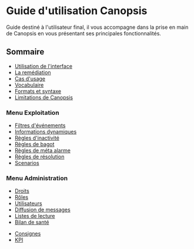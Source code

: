 # Guide d'utilisation Canopsis

Guide destiné à l'utilisateur final, il vous accompagne dans la prise en main de Canopsis en vous présentant ses principales fonctionnalités.  

## Sommaire

*  [Utilisation de l'interface](interface/index.md)
*  [La remédiation](remediation/index.md)
*  [Cas d'usage](cas-d-usage/index.md)
*  [Vocabulaire](vocabulaire/index.md)
*  [Formats et syntaxe](formats-et-syntaxe/index.md)
*  [Limitations de Canopsis](limitations/index.md)

### Menu **Exploitation**
  * [Filtres d'événements](menu-exploitation/filtres-evenements.md)
  * [Informations dynamiques](menu-exploitation/informations-dynamiques.md)
  * [Règles d'inactivité](menu-exploitation/regles-inactivite.md)
  * [Règles de bagot](menu-exploitation/regles-bagot.md)
  * [Règles de méta alarme](menu-exploitation/regles-metaalarme.md)
  * [Règles de résolution](menu-exploitation/regles-resolution.md)
  * [Scenarios](menu-exploitation/scenarios.md)

### Menu **Administration**
  * [Droits](menu-administration/droits.md)
  * [Rôles](menu-administration/roles.md)
  * [Utilisateurs](menu-administration/utilisateurs.md)
  * [Diffusion de messages](menu-administration/diffusion-de-messages.md)
  * [Listes de lecture](menu-administration/listes-de-lecture.md)
  * [Bilan de santé](menu-administration/bilan-de-sante.md)
<!--
  * [Cartographie](menu-administration/cartographie.md)
-->
  * [Consignes](menu-administration/consignes.md)
  * [KPI](menu-administration/kpi.md)
<!--
  * [Paramètres](menu-administration/paramtres.md)
  * [Planification](menu-administration/planification.md)
-->
